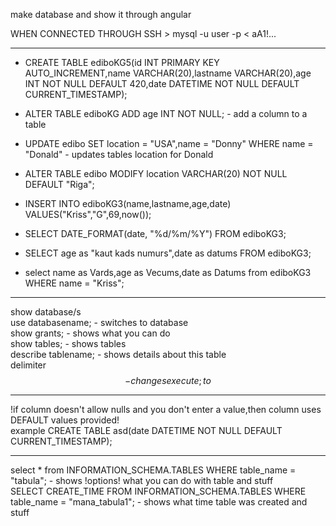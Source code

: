 make database and show it through angular       


WHEN CONNECTED THROUGH SSH >
mysql -u user -p  < aA1!...          
    
------------------------------------------------------------------  
- CREATE TABLE ediboKG5(id INT PRIMARY KEY AUTO_INCREMENT,name VARCHAR(20),lastname VARCHAR(20),age INT NOT NULL DEFAULT 420,date DATETIME NOT NULL DEFAULT CURRENT_TIMESTAMP);                     
- ALTER TABLE ediboKG ADD age INT NOT NULL; - add a column to a table                             
      
  
      
- UPDATE edibo SET location = "USA",name = "Donny"  WHERE name = "Donald"   - updates tables location for Donald    
- ALTER TABLE edibo MODIFY location VARCHAR(20) NOT NULL DEFAULT "Riga";      


- INSERT INTO ediboKG3(name,lastname,age,date) VALUES("Kriss","G",69,now());          
- SELECT DATE_FORMAT(date, "%d/%m/%Y") FROM ediboKG3;         
- SELECT age as "kaut kads numurs",date as datums FROM ediboKG3;  
- select name as Vards,age as Vecums,date as Datums from ediboKG3 WHERE name = "Kriss";

    
------------------------------------------------------------------    
show database/s     
use databasename; - switches to database          
show grants; - shows what you can do              
show tables; - shows tables             
describe tablename; - shows details about this table        
delimiter $$ - changes execute ; to $$         



------------------------------------------------------------------    
!if column doesn't allow nulls and you don't enter a value,then column uses DEFAULT values provided!            
example CREATE TABLE asd(date DATETIME NOT NULL DEFAULT CURRENT_TIMESTAMP);     






















------------------------------------------------------------------------------------------------
select * from INFORMATION_SCHEMA.TABLES WHERE table_name = "tabula"; - shows !options! what you can do with table and stuff    
SELECT CREATE_TIME FROM INFORMATION_SCHEMA.TABLES WHERE table_name = "mana_tabula1"; - shows what time table was created and stuff     

